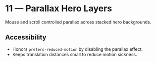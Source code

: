 # 11 — Parallax Hero Layers

Mouse and scroll controlled parallax across stacked hero backgrounds.

## Accessibility
- Honors `prefers-reduced-motion` by disabling the parallax effect.
- Keeps translation distances small to reduce motion sickness.
